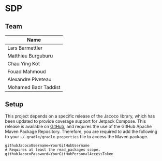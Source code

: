 # SDP

## Team

| Name                 |
|----------------------|
| Lars Barmettler      |
| Matthieu Burguburu   |
| Chau Ying Kot        |
| Fouad Mahmoud        |
| Alexandre Piveteau   |
| Mohamed Badr Taddist |

## Setup

This project depends on a specific release of the Jacoco library, which has been updated to provide
coverage support for Jetpack Compose. This release is available
on [GitHub](https://github.com/epfl-SDP/jacoco-compose), and requires the use of the GitHub Apache
Maven Package Repository. Therefore, you are required to add the following to
your `~/.gradle/gradle.properties` file to access the Maven package.

```properties
githubJacocoUsername=YourGitHubUsername
# Requires at least the read_packages scope.
githubJacocoPassword=YourGitHubPersonalAccessToken
```
